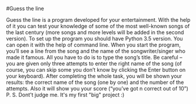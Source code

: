 #Guess the line

Guess the line is a program developed for your entertainment. With the help of it you can test your knowledge of some of the most well-known songs of the last century (more songs and more levels will be added in the second version).
To set up the program you should have Python 3.5 version. You can open it with the help of command line.
When you start the program, you’ll see a line from the song and the name of the songwriter/singer who made it famous. All you have to do is to type the song’s title. Be careful – you are given only three attempts to enter the right name of the song (of course, you can skip some you don’t know by clicking the Enter button on your keyboard). After completing the whole task, you will be shown your results: the correct name of the song (one by one) and the number of the attempts. Also it will show you your score (“you’ve got n correct out of 10”)
P. S. Dont't judge me. It's my first "big" project :)
